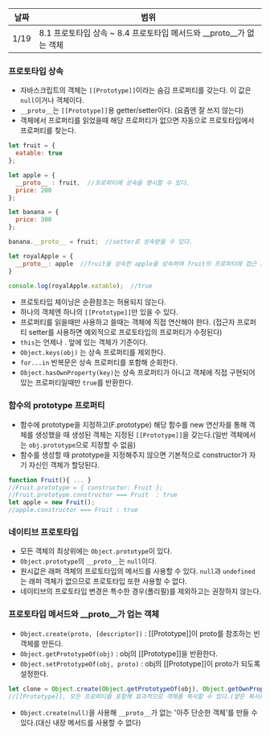 날짜 | 범위
--- | ---
1/19 | 8.1 프로토타입 상속 ~ 8.4 프로토타입 메서드와 __proto__가 없는 객체

### 프로토타입 상속
- 자바스크립트의 객체는 `[[Prototype]]`이라는 숨김 프로퍼티를 갖는다. 이 값은 `null`이거나 객체이다.
- `__proto__`는 `[[Prototype]]`용 getter/setter이다. (요즘엔 잘 쓰지 않는다)
- 객체에서 프로퍼티를 읽었을때 해당 프로퍼티가 없으면 자동으로 프로토타입에서 프로퍼티를 찾는다.
```javascript
let fruit = {
  eatable: true
};

let apple = {
  __proto__ : fruit,  //프로퍼티에 상속을 명시할 수 있다.
  price: 200
};

let banana = {
  price: 300
};

banana.__proto__ = fruit;  //setter로 상속받을 수 있다.

let royalApple = {
  __proto__: apple  //fruit을 상속한 apple을 상속하여 fruit의 프로퍼티에 접근 가능하다.
}

console.log(royalApple.eatable);  //true
```
- 프로토타입 체이닝은 순환참조는 허용되지 않는다.
- 하나의 객체엔 하나의 `[[Prototype]]`만 있을 수 있다.
- 프로퍼티를 읽을때만 사용하고 쓸때는 객체에 직접 연산해야 한다. (접근자 프로퍼티 setter를 사용하면 예외적으로 프로토타입의 프로퍼티가 수정된다)
- `this`는 언제나 . 앞에 있는 객체가 기준이다.
- `Object.keys(obj)` 는 상속 프로퍼티를 제외한다.
- `for...in` 반복문은 상속 프로퍼티를 포함해 순회한다.
- `Object.hasOwnProperty(key)`는 상속 프로퍼티가 아니고 객체에 직접 구현되어있는 프로퍼티일때만 `true`를 반환한다.

### 함수의 prototype 프로퍼티
- 함수에 prototype을 지정하고(F.prototype) 해당 함수를 new 연산자를 통해 객체를 생성했을 때 생성된 객체는 지정된 `[[Prototype]]`을 갖는다.(일반 객체에서는 `obj.prototype`으로 지정할 수 없음)
- 함수를 생성할 때 prototype을 지정해주지 않으면 기본적으로 constructor가 자기 자신인 객체가 할당된다.
```javascript
function Fruit(){ ... }
//Fruit.prototype = { constructor: Fruit };
//Fruit.prototype.constructor === Fruit  : true
let apple = new Fruit();
//apple.constructor === Fruit : true
```

### 네이티브 프로토타입
- 모든 객체의 최상위에는 `Object.prototype`이 있다.
- `Object.prototype`의 `__proto__`는 `null`이다.
- 원시값은 래퍼 객체의 프로토타입의 메서드를 사용할 수 있다. `null`과 `undefined`는 래퍼 객체가 없으므로 프로토타입 또한  사용할 수 없다.
- 네이티브의 프로토타입 변경은 특수한 경우(폴리필)를 제외하고는 권장하지 않는다.

### 프로토타입 메서드와 __proto__가 업는 객체
- `Object.create(proto, [descriptor])` : [[Prototype]]이 proto를 참조하는 빈 객체를 만든다.
- `Object.getPrototypeOf(obj)` : obj의 [[Prototype]]을 반환한다.
- `Object.setPrototypeOf(obj, proto)` : obj의 [[Prototype]]이 proto가 되도록 설정한다.
```javascript
let clone = Object.create(Object.getPrototypeOf(obj), Object.getOwnPropertyDescriptor(obj));
//[[Prototype]], 모든 프로퍼티를 포함헤 효과적으로 객체를 복사할 수 있다.(얕은 복사)
```
- `Object.create(null)`을 사용해 `__proto__`가 없는 '아주 단순한 객체'를 만들 수 있다.(대신 내장 메서드를 사용할 수 없다)
